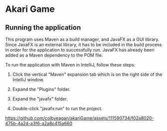 # Akari Game

## Running the application

This program uses Maven as a build manager, and JavaFX as a GUI library. Since JavaFX is an external library, it has to be included in the build process in order for the application to successfully run. JavaFX has already been added as a Maven dependency to the POM file.

To run the application with Maven in IntelliJ, follow these steps:

1. Click the vertical "Maven" expansion tab which is on the right side of the IntelliJ window.

2. Expand the "Plugins" folder.

3. Expand the "javafx" folder.

4. Double-click "javafx:run" to run the project.



https://github.com/colbyeagan/akariGame/assets/111590734/f02a8020-475b-4a2d-a3f6-a2a8c415a660

